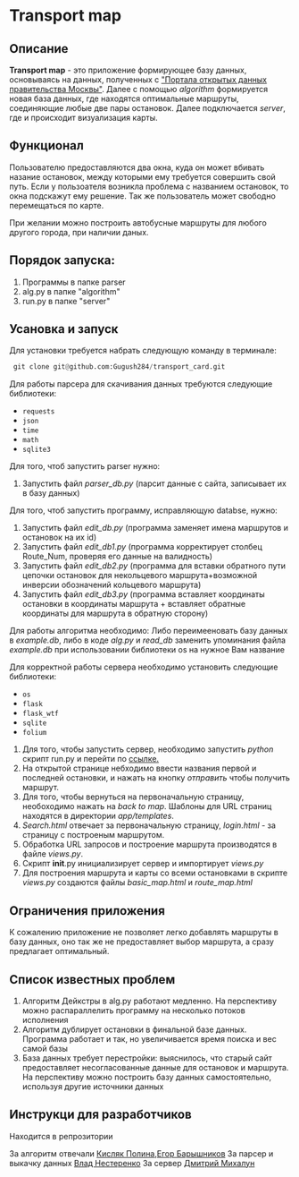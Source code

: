 # **Transport map**

## Описание
__Transport map__ - это приложение формирующее базу данных, основываясь на данных, полученных с ["Портала открытых данных правительства Москвы"](https://data.mos.ru). Далее с помощью *algorithm* формируется новая база данных, где находятся оптимальные маршруты, соединяющие любые две пары остановок. Далее подключается *server*, где и происходит визуализация карты.
## Функционал 
Пользователю предоставляются два окна, куда он может вбивать назание остановок, между которыми ему требуется совершить свой путь. Если у пользоателя возникла проблема с названием остановок, то окна подскажут ему решение. Так же пользователь может свободно перемещаться по карте. 

При желании можно построить автобусные маршруты для любого другого города, при наличии даных. 

## Порядок запуска:
1. Программы в папке parser
2. alg.py в папке "algorithm"
3. run.py в папке "server"

## Усановка и запуск

Для установки требуется набрать следующую команду в терминале: 

```python
 git clone git@github.com:Gugush284/transport_card.git  
``` 


Для работы парсера для скачивания данных требуются следующие библиотеки: 

+ ```requests```
+ ```json```
+ ```time```
+ ```math``` 
+ ```sqlite3```


Для того, чтоб запустить parser нужно: 
1. Запустить файл _parser_db.py_ (парсит данные с сайта, записывает их в базу данных)

Для того, чтоб запустить программу, исправляющую databse, нужно:
1. Запустить файл _edit_db.py_ (программа заменяет имена маршрутов и остановок на их id)
2. Запустить файл _edit_db1.py_ (программа корректирует столбец Route_Num, проверяя его данные на валидность)
3. Запустить файл _edit_db2.py_ (программа для вставки обратного пути цепочки остановок для некольцевого маршрута+возможной инверсии обозначений кольцевого маршрута)
4. Запустить файл _edit_db3.py_ (программа вставляет координаты остановки в координаты маршрута + вставляет обратные координаты для маршрута в обратную сторону)

Для работы алгоритма необходимо:
Либо переимееновать базу данных в _example.db_, либо в коде _alg.py_ и _read_db_ заменить упоминания файла _example.db_ при использовании библиотеки os на нужное Вам название 

Для корректной работы сервера необходимо установить следующие библиотеки: 

+ ```os```
+ ```flask``` 
+ ```flask_wtf``` 
+ ```sqlite```
+ ```folium```

1. Для того, чтобы запустить сервер, необходимо запустить _python_ скрипт run.py и перейти по [ссылке.](http://127.0.0.1:5000/) 
2. На открытой странице небходимо ввести названия первой и последней остановки, и нажать на кнопку _отправить_ чтобы получить маршрут. 
 3. Для того, чтобы вернуться на первоначальную страницу, необоходимо нажать на _back to map_. Шаблоны для URL страниц находятся в директории _app/templates_. 
4. _Search.html_ отвечает за первоначальную страницу, _login.html_ - за страницу с построеным маршрутом. 
5. Обработка URL запросов и построение маршрута производятся в файле _views.py_.
6. Cкрипт __init__.py инициализирует сервер и импортирует _views.py_ 
7. Для построения маршрута и карты со всеми остановками в скрипте _views.py_ создаются файлы _basic_map.html_ и _route_map.html_

## Ограничения приложения 

К сожалению приложение не позволяет легко добавлять маршруты в базу данных, оно так же не предоставляет выбор маршрута, а сразу предлагает оптимальный.

## Список известных проблем
1. Алгоритм Дейкстры в alg.py работают медленно. На перспективу можно распараллелить программу на несколько потоков исполнения
2. Алгоритм дублирует остановки в финальной базе данных. Программа работает и так, но увеличивается время поиска и вес самой базы
3. База данных требует перестройки: выяснилось, что старый сайт предоставляет несогласованные данные для остановок и маршрута. На перспективу можно построить 
базу данных самостоятельно, используя другие источники данных 

## Инструкци для разработчиков 
Находится в репрозитории 

За алгоритм отвечали [Кисляк Полина](https://vk.com/lina_kisliak),[Егор Барышников](https://vk.com/bed2501) 
За парсер и выкачку данных [Влад Нестеренко](https://vk.com/id118609951) 
За сервер [Дмитрий Михалун](https://vk.com/powerpuffl4v)
